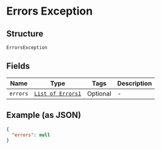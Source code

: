 
# Errors Exception

## Structure

`ErrorsException`

## Fields

| Name | Type | Tags | Description |
|  --- | --- | --- | --- |
| `errors` | [`List of Errors1`](../../doc/models/errors-1.md) | Optional | - |

## Example (as JSON)

```json
{
  "errors": null
}
```

